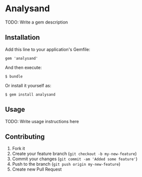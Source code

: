 # Analysand

TODO: Write a gem description

## Installation

Add this line to your application's Gemfile:

    gem 'analysand'

And then execute:

    $ bundle

Or install it yourself as:

    $ gem install analysand

## Usage

TODO: Write usage instructions here

## Contributing

1. Fork it
2. Create your feature branch (`git checkout -b my-new-feature`)
3. Commit your changes (`git commit -am 'Added some feature'`)
4. Push to the branch (`git push origin my-new-feature`)
5. Create new Pull Request
